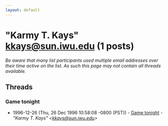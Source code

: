 ```yaml
---
layout: default
---
```


# "Karmy T. Kays" <kkays@sun.iwu.edu> (1 posts)

_Be aware that many list participants used multiple email addresses over their time active on the list. As such this page may not contain all threads available._

## Threads

### Game tonight
+ 1996-12-26 (Thu, 26 Dec 1996 10:58:08 -0800 (PST)) - [Game tonight](/archive/1996/12/7d08fd7841976edba9090c1aad42507dc8e42eb526e53ab5edd20f4cb3dae4be) - _"Karmy T. Kays" \<kkays@sun.iwu.edu\>_

